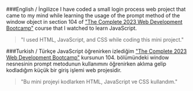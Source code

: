###English / İngilizce
I have coded a small login process web project that came to my mind while learning the usage of the prompt method of the window object in section 104 of ["The Complete 2023 Web Development Bootcamp"](https://www.udemy.com/course/the-complete-web-development-bootcamp/) course that I watched to learn JavaScript.
>"I used HTML, JavaScript, and CSS while coding this mini project."


###Turkish / Türkçe
JavaScript öğrenirken izlediğim ["The Complete 2023 Web Development Bootcamp"](https://www.udemy.com/course/the-complete-web-development-bootcamp/) kursunun 104. bölümündeki window nesnesinin prompt metodunun kullanımını öğrenirken aklıma gelip kodladığım küçük bir giriş işlemi web projesidir.
>"Bu mini projeyi kodlarken HTML, JavaScript ve CSS kullandım."